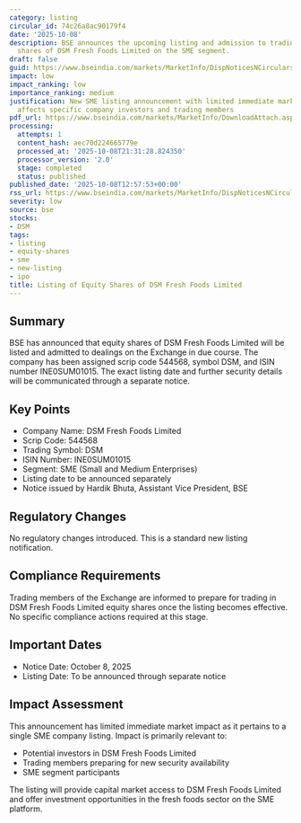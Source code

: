 ```yaml
---
category: listing
circular_id: 74c26a8ac90179f4
date: '2025-10-08'
description: BSE announces the upcoming listing and admission to trading of equity
  shares of DSM Fresh Foods Limited on the SME segment.
draft: false
guid: https://www.bseindia.com/markets/MarketInfo/DispNoticesNCirculars.aspx?Noticeid={47FB070E-51AE-4855-A02A-43B789123CB8}&noticeno=20251008-39&dt=10/08/2025&icount=39&totcount=68&flag=0
impact: low
impact_ranking: low
importance_ranking: medium
justification: New SME listing announcement with limited immediate market impact;
  affects specific company investors and trading members
pdf_url: https://www.bseindia.com/markets/MarketInfo/DownloadAttach.aspx?id=20251008-39&attachedId=
processing:
  attempts: 1
  content_hash: aec70d224665779e
  processed_at: '2025-10-08T21:31:28.824350'
  processor_version: '2.0'
  stage: completed
  status: published
published_date: '2025-10-08T12:57:53+00:00'
rss_url: https://www.bseindia.com/markets/MarketInfo/DispNoticesNCirculars.aspx?Noticeid={47FB070E-51AE-4855-A02A-43B789123CB8}&noticeno=20251008-39&dt=10/08/2025&icount=39&totcount=68&flag=0
severity: low
source: bse
stocks:
- DSM
tags:
- listing
- equity-shares
- sme
- new-listing
- ipo
title: Listing of Equity Shares of DSM Fresh Foods Limited
---
```


## Summary

BSE has announced that equity shares of DSM Fresh Foods Limited will be listed and admitted to dealings on the Exchange in due course. The company has been assigned scrip code 544568, symbol DSM, and ISIN number INE0SUM01015. The exact listing date and further security details will be communicated through a separate notice.

## Key Points

- Company Name: DSM Fresh Foods Limited
- Scrip Code: 544568
- Trading Symbol: DSM
- ISIN Number: INE0SUM01015
- Segment: SME (Small and Medium Enterprises)
- Listing date to be announced separately
- Notice issued by Hardik Bhuta, Assistant Vice President, BSE

## Regulatory Changes

No regulatory changes introduced. This is a standard new listing notification.

## Compliance Requirements

Trading members of the Exchange are informed to prepare for trading in DSM Fresh Foods Limited equity shares once the listing becomes effective. No specific compliance actions required at this stage.

## Important Dates

- Notice Date: October 8, 2025
- Listing Date: To be announced through separate notice

## Impact Assessment

This announcement has limited immediate market impact as it pertains to a single SME company listing. Impact is primarily relevant to:
- Potential investors in DSM Fresh Foods Limited
- Trading members preparing for new security availability
- SME segment participants

The listing will provide capital market access to DSM Fresh Foods Limited and offer investment opportunities in the fresh foods sector on the SME platform.